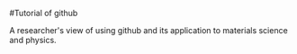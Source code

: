 #Tutorial of github

A researcher's view of using github and its application to materials science and physics.
